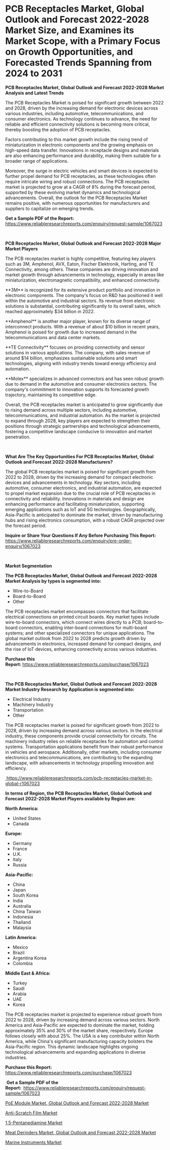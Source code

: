 <p><h1>PCB Receptacles Market, Global Outlook and Forecast 2022-2028 Market Size, and Examines its Market Scope, with a Primary Focus on Growth Opportunities, and Forecasted Trends Spanning from 2024 to 2031</h1></p><p><strong>PCB Receptacles Market, Global Outlook and Forecast 2022-2028 Market Analysis and Latest Trends</strong></p>
<p><p>The PCB Receptacles Market is poised for significant growth between 2022 and 2028, driven by the increasing demand for electronic devices across various industries, including automotive, telecommunications, and consumer electronics. As technology continues to advance, the need for reliable and efficient connectivity solutions is becoming more critical, thereby boosting the adoption of PCB receptacles. </p><p>Factors contributing to this market growth include the rising trend of miniaturization in electronic components and the growing emphasis on high-speed data transfer. Innovations in receptacle designs and materials are also enhancing performance and durability, making them suitable for a broader range of applications. </p><p>Moreover, the surge in electric vehicles and smart devices is expected to further propel demand for PCB receptacles, as these technologies often require intricate wiring and robust connections. The PCB receptacles market is projected to grow at a CAGR of 8% during the forecast period, supported by these evolving market dynamics and technological advancements. Overall, the outlook for the PCB Receptacles Market remains positive, with numerous opportunities for manufacturers and suppliers to capitalize on emerging trends.</p></p>
<p><strong>Get a Sample PDF of the Report:&nbsp;</strong> <a href="https://www.reliableresearchreports.com/enquiry/request-sample/1067023">https://www.reliableresearchreports.com/enquiry/request-sample/1067023</a></p>
<p>&nbsp;</p>
<p><strong>PCB Receptacles Market, Global Outlook and Forecast 2022-2028 Major Market Players</strong></p>
<p><p>The PCB receptacles market is highly competitive, featuring key players such as 3M, Amphenol, AVX, Eaton, Fischer Elektronik, Harting, and TE Connectivity, among others. These companies are driving innovation and market growth through advancements in technology, especially in areas like miniaturization, electromagnetic compatibility, and enhanced connectivity.</p><p>**3M** is recognized for its extensive product portfolio and innovation in electronic components. The company's focus on R&D has positioned it well within the automotive and industrial sectors. Its revenue from electronic solutions is substantial, contributing significantly to its overall sales, which reached approximately $34 billion in 2022.</p><p>**Amphenol** is another major player, known for its diverse range of interconnect products. With a revenue of about $10 billion in recent years, Amphenol is poised for growth due to increased demand in the telecommunications and data center markets.</p><p>**TE Connectivity** focuses on providing connectivity and sensor solutions in various applications. The company, with sales revenue of around $14 billion, emphasizes sustainable solutions and smart technologies, aligning with industry trends toward energy efficiency and automation.</p><p>**Molex** specializes in advanced connectors and has seen robust growth due to demand in the automotive and consumer electronics sectors. The company's commitment to innovation supports its forecasted growth trajectory, maintaining its competitive edge.</p><p>Overall, the PCB receptacles market is anticipated to grow significantly due to rising demand across multiple sectors, including automotive, telecommunications, and industrial automation. As the market is projected to expand through 2028, key players are expected to strengthen their positions through strategic partnerships and technological advancements, fostering a competitive landscape conducive to innovation and market penetration.</p></p>
<p>&nbsp;</p>
<p><strong>What Are The Key Opportunities For PCB Receptacles Market, Global Outlook and Forecast 2022-2028 Manufacturers?</strong></p>
<p><p>The global PCB receptacles market is poised for significant growth from 2022 to 2028, driven by the increasing demand for compact electronic devices and advancements in technology. Key sectors, including automotive, consumer electronics, and industrial automation, are expected to propel market expansion due to the crucial role of PCB receptacles in connectivity and reliability. Innovations in materials and design are enhancing performance and facilitating miniaturization, supporting emerging applications such as IoT and 5G technologies. Geographically, Asia-Pacific is anticipated to dominate the market, driven by manufacturing hubs and rising electronics consumption, with a robust CAGR projected over the forecast period.</p></p>
<p><strong>Inquire or Share Your Questions If Any Before Purchasing This Report:</strong> <a href="https://www.reliableresearchreports.com/enquiry/pre-order-enquiry/1067023">https://www.reliableresearchreports.com/enquiry/pre-order-enquiry/1067023</a></p>
<p>&nbsp;</p>
<p><strong>Market Segmentation</strong></p>
<p><strong>The PCB Receptacles Market, Global Outlook and Forecast 2022-2028 Market Analysis by types is segmented into:</strong></p>
<p><ul><li>Wire-to-Board</li><li>Board-to-Board</li><li>Other</li></ul></p>
<p><p>The PCB receptacles market encompasses connectors that facilitate electrical connections on printed circuit boards. Key market types include wire-to-board connectors, which connect wires directly to a PCB; board-to-board connectors, enabling inter-board connections for multi-board systems; and other specialized connectors for unique applications. The global market outlook from 2022 to 2028 predicts growth driven by advancements in electronics, increased demand for compact designs, and the rise of IoT devices, enhancing connectivity across various industries.</p></p>
<p><strong>Purchase this Report:&nbsp;</strong><a href="https://www.reliableresearchreports.com/purchase/1067023">https://www.reliableresearchreports.com/purchase/1067023</a></p>
<p>&nbsp;</p>
<p><strong>The PCB Receptacles Market, Global Outlook and Forecast 2022-2028 Market Industry Research by Application is segmented into:</strong></p>
<p><ul><li>Electrical Industry</li><li>Machinery Industry</li><li>Transportation</li><li>Other</li></ul></p>
<p><p>The PCB receptacles market is poised for significant growth from 2022 to 2028, driven by increasing demand across various sectors. In the electrical industry, these components provide crucial connectivity for circuits. The machinery industry relies on reliable receptacles for automation and control systems. Transportation applications benefit from their robust performance in vehicles and aerospace. Additionally, other markets, including consumer electronics and telecommunications, are contributing to the expanding landscape, with advancements in technology propelling innovation and efficiency.</p></p>
<p><a href="https://www.reliableresearchreports.com/pcb-receptacles-market-in-global-r1067023">&nbsp;https://www.reliableresearchreports.com/pcb-receptacles-market-in-global-r1067023</a></p>
<p><strong>In terms of Region, the PCB Receptacles Market, Global Outlook and Forecast 2022-2028 Market Players available by Region are:</strong></p>
<p>
    <p> <strong> North America: </strong>
        <ul>
            <li>United States</li>
            <li>Canada</li>
        </ul>
        </p> 
    <p> <strong> Europe: </strong>
        <ul>
            <li>Germany</li>
            <li>France</li>
            <li>U.K.</li>
            <li>Italy</li>
            <li>Russia</li>
        </ul>
        </p> 
    <p> <strong> Asia-Pacific: </strong>
        <ul>
            <li>China</li>
            <li>Japan</li>
            <li>South Korea</li>
            <li>India</li>
            <li>Australia</li>
            <li>China Taiwan</li>
            <li>Indonesia</li>
            <li>Thailand</li>
            <li>Malaysia</li>
        </ul>
        </p> 
    <p> <strong> Latin America: </strong>
        <ul>
            <li>Mexico</li>
            <li>Brazil</li>
            <li>Argentina Korea</li>
            <li>Colombia</li>
        </ul>
        </p> 
    <p> <strong> Middle East & Africa: </strong>
        <ul>
            <li>Turkey</li>
            <li>Saudi</li>
            <li>Arabia</li>
            <li>UAE</li>
            <li>Korea</li>
        </ul>
    </p>
    </p>
<p><p>The PCB receptacles market is projected to experience robust growth from 2022 to 2028, driven by increasing demand across various sectors. North America and Asia-Pacific are expected to dominate the market, holding approximately 35% and 30% of the market share, respectively. Europe follows closely with about 25%. The USA is a key contributor within North America, while China's significant manufacturing capacity bolsters the Asia-Pacific region. This dynamic landscape highlights ongoing technological advancements and expanding applications in diverse industries.</p></p>
<p><strong>Purchase this Report: </strong><a href="https://www.reliableresearchreports.com/purchase/1067023">https://www.reliableresearchreports.com/purchase/1067023</a></p>
<p>&nbsp;<strong>Get a Sample PDF of the Report:&nbsp;&nbsp;</strong><a href="https://www.reliableresearchreports.com/enquiry/request-sample/1067023">https://www.reliableresearchreports.com/enquiry/request-sample/1067023</a></p>
<p><strong></strong></p>
<p><p><a href="https://github.com/Krish2023na/Market-Research-Report-List-6/blob/main/poe-module-market-global-outlook-and-forecast-2022-2028-market.md">PoE Module Market, Global Outlook and Forecast 2022-2028 Market</a></p><p><a href="https://issuu.com/reportprime-2/docs/anti-scratch-film-market-size-2030._3a690ddfa07a07">Anti-Scratch Film Market</a></p><p><a href="https://issuu.com/reportprime-2/docs/15-pentanediamine-market-size-2030._e5759aad7d3cb0">1,5-Pentanediamine Market</a></p><p><a href="https://github.com/RickHolmes3/Market-Research-Report-List-6/blob/main/meat-derinders-market-global-outlook-and-forecast-2022-2028-market.md">Meat Derinders Market, Global Outlook and Forecast 2022-2028 Market</a></p><p><a href="https://www.linkedin.com/pulse/marine-instruments-industry-insights-report-analyzing-sq6ae?trackingId=PJxDO6J%2FwSZLaQxpHk5bMw%3D%3D">Marine Instruments Market</a></p></p>
